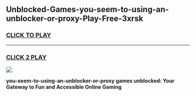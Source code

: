 
## Unblocked-Games-you-seem-to-using-an-unblocker-or-proxy-Play-Free-3xrsk
<h3>
<a href="https://premium76.site?title=you-seem-to-using-an-unblocker-or-proxy&ref=18A1">CLICK TO PLAY</a></h3>
<hr>

<h3>
<a href="https://premium76.site?title=you-seem-to-using-an-unblocker-or-proxy&ref=18A1">CLICK 2 PLAY</a>
  
</h3>

<a href="https://premium76.site?title=you-seem-to-using-an-unblocker-or-proxy&ref=18A1"><img src="https://clearcache.store/games.png"></a>


**you-seem-to-using-an-unblocker-or-proxy games unblocked: Your Gateway to Fun and Accessible Online Gaming**

